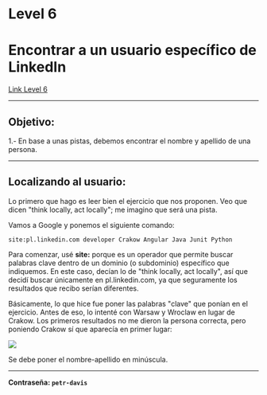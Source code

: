 # Level 6
# Encontrar a un usuario específico de LinkedIn
[Link Level 6](https://sourcing.games/game-2/game-2-cas74/)

---

## Objetivo:

1.- En base a unas pistas, debemos encontrar el nombre y apellido de una persona.

---

## Localizando al usuario:

Lo primero que hago es leer bien el ejercicio que nos proponen. Veo que dicen "think locally, act locally"; me imagino que será una pista.

Vamos a Google y ponemos el siguiente comando:

```site:pl.linkedin.com developer Crakow Angular Java Junit Python```

Para comenzar, usé **site:** porque es un operador que permite buscar palabras clave dentro de un dominio (o subdominio) específico que indiquemos. En este caso, decían lo de "think locally, act locally", así que decidí buscar únicamente en pl.linkedin.com, ya que seguramente los resultados que recibo serían diferentes.

Básicamente, lo que hice fue poner las palabras "clave" que ponían en el ejercicio. Antes de eso, lo intenté con Warsaw y Wroclaw en lugar de Crakow. Los primeros resultados no me dieron la persona correcta, pero poniendo Crakow sí que aparecía en primer lugar:

![](images/Level06/2025-05-20-01-15-20.png)

Se debe poner el nombre-apellido en minúscula.

---

**Contraseña: ```petr-davis```**